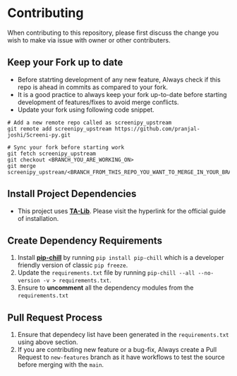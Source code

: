 # Contributing

When contributing to this repository, please first discuss the change you wish to make via issue with owner or other contributers.

## Keep your Fork up to date
* Before statrting development of any new feature, Always check if this repo is ahead in commits as compared to your fork.
* It is a good practice to always keep your fork up-to-date before starting development of features/fixes to avoid merge conflicts.
* Update your fork using following code snippet.
```
# Add a new remote repo called as screenipy_upstream
git remote add screenipy_upstream https://github.com/pranjal-joshi/Screeni-py.git

# Sync your fork before starting work
git fetch screenipy_upstream
git checkout <BRANCH_YOU_ARE_WORKING_ON>
git merge screenipy_upstream/<BRANCH_FROM_THIS_REPO_YOU_WANT_TO_MERGE_IN_YOUR_BRANCH>
```


## Install Project Dependencies

* This project uses [**TA-Lib**](https://github.com/mrjbq7/ta-lib). Please visit the hyperlink for the official guide of installation.

## Create Dependency Requirements

1. Install [**pip-chill**](https://pypi.org/project/pip-chill/) by running `pip install pip-chill` which is a developer friendly version of classic `pip freeze`.
2. Update the `requirements.txt` file by running `pip-chill --all --no-version -v > requirements.txt`.
3. Ensure to **uncomment** all the dependency modules from the `requirements.txt`

## Pull Request Process

1. Ensure that dependecy list have been generated in the `requirements.txt` using above section.
2. If you are contributing new feature or a bug-fix, Always create a Pull Request to `new-features` branch as it have workflows to test the source before merging with the `main`.